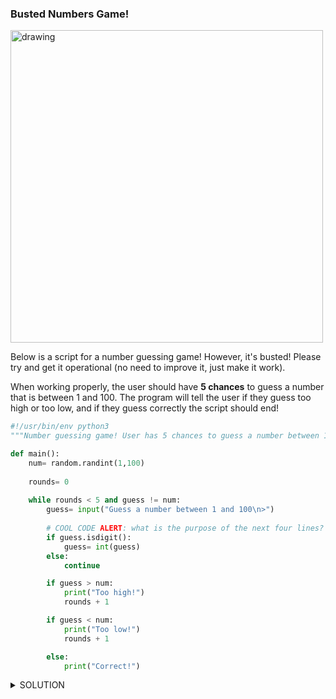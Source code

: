 ### Busted Numbers Game!

<img src="https://www.codesnail.com/wp-content/uploads/2020/08/guess-the-number-game-in-python.png" alt="drawing" width="500"/>


Below is a script for a number guessing game! However, it's busted! Please try and get it operational (no need to improve it, just make it work).

When working properly, the user should have **5 chances** to guess a number that is between 1 and 100. The program will tell the user if they guess too high or too low, and if they guess correctly the script should end!

```python
#!/usr/bin/env python3
"""Number guessing game! User has 5 chances to guess a number between 1 and 100!"""

def main():
    num= random.randint(1,100)
    
    rounds= 0
    
    while rounds < 5 and guess != num:
        guess= input("Guess a number between 1 and 100\n>")
        
        # COOL CODE ALERT: what is the purpose of the next four lines?
        if guess.isdigit():
            guess= int(guess)
        else:
            continue

        if guess > num:
            print("Too high!")
            rounds + 1

        if guess < num:
            print("Too low!")
            rounds + 1

        else:
            print("Correct!")
```

<details>
<summary>SOLUTION</summary>
<br>

```python
#!/usr/bin/env python3
"""Number guessing game! User has 5 chances to guess a number between 1 and 100!"""
import random

def main():
    num= random.randint(1,100)
    
    guess= ""
    rounds= 0
    
    while rounds < 5 and guess != num:
        guess= input("Guess a number between 1 and 100\n>")
        
        # COOL CODE ALERT: what is the purpose of the next fourlines?
        if guess.isdigit():
            guess= int(guess)
        else:
            continue

        if guess > num:
            print("Too high!")
            rounds += 1

        elif guess < num:
            print("Too low!")
            rounds += 1

        else:
            print("Correct!")

main()
```
</details>
